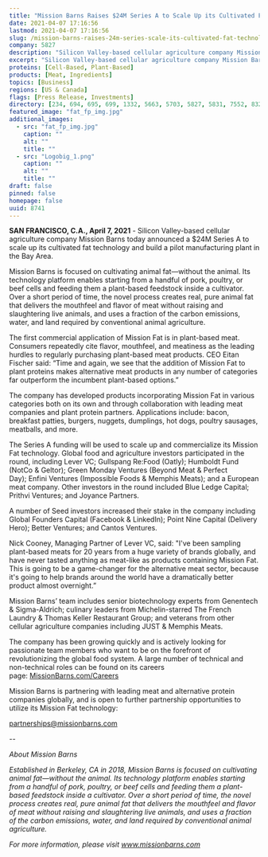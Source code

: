 ```yaml
---
title: "Mission Barns Raises $24M Series A to Scale Up its Cultivated Fat Technology and Build Pilot Production Facility"
date: 2021-04-07 17:16:56
lastmod: 2021-04-07 17:16:56
slug: /mission-barns-raises-24m-series-scale-its-cultivated-fat-technology-and-build-pilot
company: 5827
description: "Silicon Valley-based cellular agriculture company Mission Barns today announced a $24M Series A to scale up its cultivated fat technology and build a pilot manufacturing plant in the Bay Area."
excerpt: "Silicon Valley-based cellular agriculture company Mission Barns today announced a $24M Series A to scale up its cultivated fat technology and build a pilot manufacturing plant in the Bay Area."
proteins: [Cell-Based, Plant-Based]
products: [Meat, Ingredients]
topics: [Business]
regions: [US & Canada]
flags: [Press Release, Investments]
directory: [234, 694, 695, 699, 1332, 5663, 5703, 5827, 5831, 7552, 8328]
featured_image: "fat_fp_img.jpg"
additional_images:
  - src: "fat_fp_img.jpg"
    caption: ""
    alt: ""
    title: ""
  - src: "Logobig_1.png"
    caption: ""
    alt: ""
    title: ""
draft: false
pinned: false
homepage: false
uuid: 8741
---
```

<p><strong>SAN FRANCISCO, C.A., April 7, 2021</strong> - Silicon Valley-based cellular agriculture company Mission Barns today announced a $24M Series A to scale up its cultivated fat technology and build a pilot manufacturing plant in the Bay Area.</p>
<p>Mission Barns is focused on cultivating animal fat—without the animal. Its technology platform enables starting from a handful of pork, poultry, or beef cells and feeding them a plant-based feedstock inside a cultivator. Over a short period of time, the novel process creates real, pure animal fat that delivers the mouthfeel and flavor of meat without raising and slaughtering live animals, and uses a fraction of the carbon emissions, water, and land required by conventional animal agriculture.</p>
<p>The first commercial application of Mission Fat is in plant-based meat. Consumers repeatedly cite flavor, mouthfeel, and meatiness as the leading hurdles to regularly purchasing plant-based meat products. CEO Eitan Fischer said: “Time and again, we see that the addition of Mission Fat to plant proteins makes alternative meat products in any number of categories far outperform the incumbent plant-based options.”</p>
<p>The company has developed products incorporating Mission Fat in various categories both on its own and through collaboration with leading meat companies and plant protein partners. Applications include: bacon, breakfast patties, burgers, nuggets, dumplings, hot dogs, poultry sausages, meatballs, and more.</p>
<p>The Series A funding will be used to scale up and commercialize its Mission Fat technology. Global food and agriculture investors participated in the round, including Lever VC; Gullspang Re:Food (Oatly); Humboldt Fund (NotCo & Geltor); Green Monday Ventures (Beyond Meat & Perfect Day); Enfini Ventures (Impossible Foods & Memphis Meats); and a European meat company. Other investors in the round included Blue Ledge Capital; Prithvi Ventures; and Joyance Partners.</p>
<p>A number of Seed investors increased their stake in the company including Global Founders Capital (Facebook & LinkedIn); Point Nine Capital (Delivery Hero); Better Ventures; and Cantos Ventures.</p>
<p>Nick Cooney, Managing Partner of Lever VC, said: "I've been sampling plant-based meats for 20 years from a huge variety of brands globally, and have never tasted anything as meat-like as products containing Mission Fat. This is going to be a game-changer for the alternative meat sector, because it's going to help brands around the world have a dramatically better product almost overnight.”</p>
<p>Mission Barns’ team includes senior biotechnology experts from Genentech & Sigma-Aldrich; culinary leaders from Michelin-starred The French Laundry & Thomas Keller Restaurant Group; and veterans from other cellular agriculture companies including JUST & Memphis Meats.</p>
<p>The company has been growing quickly and is actively looking for passionate team members who want to be on the forefront of revolutionizing the global food system. A large number of technical and non-technical roles can be found on its careers page: <a href="https://missionbarns.com/careers/">MissionBarns.com/Careers</a></p>
<p>Mission Barns is partnering with leading meat and alternative protein companies globally, and is open to further partnership opportunities to utilize its Mission Fat technology:</p>
<p><a href="mailto:contact@missionbarns.com">partnerships@missionbarns.com</a></p>
<p><em>--</em></p>
<p><em>About Mission Barns</em></p>
<p><em>Established in Berkeley, CA in 2018, Mission Barns is focused on cultivating animal fat—without the animal. Its technology platform enables starting from a handful of pork, poultry, or beef cells and feeding them a plant-based feedstock inside a cultivator. Over a short period of time, the novel process creates real, pure animal fat that delivers the mouthfeel and flavor of meat without raising and slaughtering live animals, and uses a fraction of the carbon emissions, water, and land required by conventional animal agriculture.</em></p>
<p><em>For more information, please visit </em><a href="http://www.missionbarns.com/"><em>www.missionbarns.com</em></a></p>
